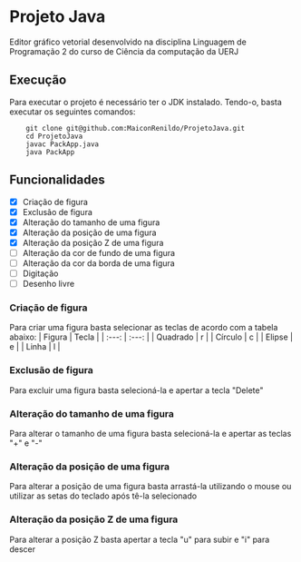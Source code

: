 # Projeto Java
Editor gráfico vetorial desenvolvido na disciplina Linguagem de Programação 2 do curso de Ciência da computação da UERJ

## Execução
Para executar o projeto é necessário ter o JDK instalado. Tendo-o, basta executar os seguintes comandos:
```
    git clone git@github.com:MaiconRenildo/ProjetoJava.git
    cd ProjetoJava
    javac PackApp.java
    java PackApp
```

## Funcionalidades
- [x] Criação de figura
- [X] Exclusão de figura
- [x] Alteração do tamanho de uma figura 
- [X] Alteração da posição de uma figura
- [X] Alteração da posição Z de uma figura
- [ ] Alteração da cor de fundo de uma figura
- [ ] Alteração da cor da borda de uma figura
- [ ] Digitação
- [ ] Desenho livre

### Criação de figura
Para criar uma figura basta selecionar as teclas de acordo com a tabela abaixo:
| Figura  |  Tecla  |
| :---: | :---: |
|  Quadrado |  r |
|  Círculo |  c |
|  Elipse |  e |
|  Linha |  l |

### Exclusão de figura
Para excluir uma figura basta selecioná-la e apertar a tecla "Delete"

### Alteração do tamanho de uma figura
Para alterar o tamanho de uma figura basta selecioná-la e apertar as teclas "+" e "-"

### Alteração da posição de uma figura
Para alterar a posição de uma figura basta arrastá-la utilizando o mouse ou utilizar as setas do teclado após tê-la selecionado 

### Alteração da posição Z de uma figura
Para alterar a posição Z basta apertar a tecla "u" para subir e "i" para descer
